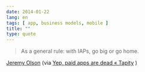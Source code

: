 ```yaml
---
date: 2014-01-22
lang: en
tags: [ app, business models, mobile ]
title: ""
type: quote
---
```


> As a general rule: with IAPs, go big or go home.

[Jeremy Olson](http://www.twitter.com/jerols) (via [Yep, paid apps are
dead « Tapity](http://tapity.com/yep-paid-apps-are-dead/) )

